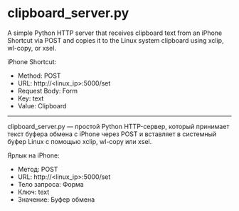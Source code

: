# clipboard_server.py

A simple Python HTTP server that receives clipboard text from an iPhone Shortcut via POST and copies it to the Linux system clipboard using xclip, wl-copy, or xsel.

iPhone Shortcut:  
- Method: POST  
- URL: http://<linux_ip>:5000/set  
- Request Body: Form  
- Key: text  
- Value: Clipboard

---

clipboard_server.py — простой Python HTTP-сервер, который принимает текст буфера обмена с iPhone через POST и вставляет в системный буфер Linux с помощью xclip, wl-copy или xsel.

Ярлык на iPhone:  
- Метод: POST  
- URL: http://<linux_ip>:5000/set  
- Тело запроса: Форма  
- Ключ: text  
- Значение: Буфер обмена
